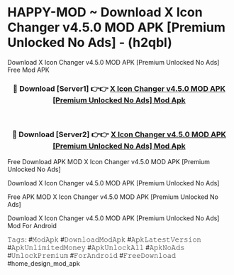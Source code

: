 # HAPPY-MOD ~ Download X Icon Changer v4.5.0 MOD APK [Premium Unlocked No Ads] - (h2qbl)
Download X Icon Changer v4.5.0 MOD APK [Premium Unlocked No Ads] Free Mod APK

<div align="center">
<h3>🔴 Download [Server1] 👉👉 <a href="https://apk-comot.site?title=X_Icon_Changer_v4.5.0_MOD_APK_[Premium_Unlocked_No_Ads]">X Icon Changer v4.5.0 MOD APK [Premium Unlocked No Ads] Mod Apk</a></h3><br>

<h3>🔴 Download [Server2] 👉👉 <a href="https://apk-comot.site?title=X_Icon_Changer_v4.5.0_MOD_APK_[Premium_Unlocked_No_Ads]">X Icon Changer v4.5.0 MOD APK [Premium Unlocked No Ads] Mod Apk</a></h3>
</div>


Free Download APK MOD X Icon Changer v4.5.0 MOD APK [Premium Unlocked No Ads]

Download X Icon Changer v4.5.0 MOD APK [Premium Unlocked No Ads] 

Free APK MOD X Icon Changer v4.5.0 MOD APK [Premium Unlocked No Ads] 

Download X Icon Changer v4.5.0 MOD APK [Premium Unlocked No Ads] Mod For Android

𝚃𝚊𝚐𝚜: #𝙼𝚘𝚍𝙰𝚙𝚔 #𝙳𝚘𝚠𝚗𝚕𝚘𝚊𝚍𝙼𝚘𝚍𝙰𝚙𝚔 #𝙰𝚙𝚔𝙻𝚊𝚝𝚎𝚜𝚝𝚅𝚎𝚛𝚜𝚒𝚘𝚗 #𝙰𝚙𝚔𝚄𝚗𝚕𝚒𝚖𝚒𝚝𝚎𝚍𝙼𝚘𝚗𝚎𝚢 #𝙰𝚙𝚔𝚄𝚗𝚕𝚘𝚌𝚔𝙰𝚕𝚕 #𝙰𝚙𝚔𝙽𝚘𝙰𝚍𝚜 #𝚄𝚗𝚕𝚘𝚌𝚔𝙿𝚛𝚎𝚖𝚒𝚞𝚖 #𝙵𝚘𝚛𝙰𝚗𝚍𝚛𝚘𝚒𝚍 #𝙵𝚛𝚎𝚎𝙳𝚘𝚠𝚗𝚕𝚘𝚊𝚍 #home_design_mod_apk